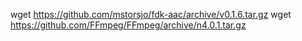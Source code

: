 wget https://github.com/mstorsjo/fdk-aac/archive/v0.1.6.tar.gz
wget https://github.com/FFmpeg/FFmpeg/archive/n4.0.1.tar.gz
